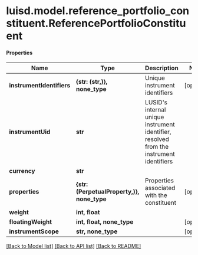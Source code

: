 # luisd.model.reference_portfolio_constituent.ReferencePortfolioConstituent

#### Properties
Name | Type | Description | Notes
------------ | ------------- | ------------- | -------------
**instrumentIdentifiers** | **{str: (str,)}, none_type** | Unique instrument identifiers | [optional] 
**instrumentUid** | **str** | LUSID&#x27;s internal unique instrument identifier, resolved from the instrument identifiers | 
**currency** | **str** |  | 
**properties** | **{str: (PerpetualProperty,)}, none_type** | Properties associated with the constituent | [optional] 
**weight** | **int, float** |  | 
**floatingWeight** | **int, float, none_type** |  | [optional] 
**instrumentScope** | **str, none_type** |  | [optional] 

[[Back to Model list]](../../README.md#documentation-for-models) [[Back to API list]](../../README.md#documentation-for-api-endpoints) [[Back to README]](../../README.md)

